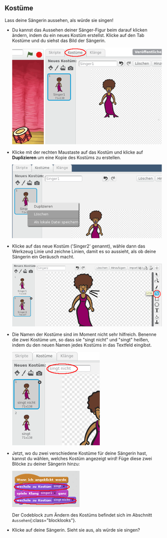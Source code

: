 ## Kostüme

Lass deine Sängerin aussehen, als würde sie singen!

+ Du kannst das Aussehen deiner Sänger-Figur beim darauf klicken ändern, indem du ein neues Kostüm erstellst. Klicke auf den Tab Kostüme und du siehst das Bild der Sängerin.
    
    ![Screenshot](images/band-singer-costume.png)

+ Klicke mit der rechten Maustaste auf das Kostüm und klicke auf **Duplizieren** um eine Kopie des Kostüms zu erstellen.
    
    ![Screenshot](images/band-singer-duplicate.png)

+ Klicke auf das neue Kostüm ('Singer2' genannt), wähle dann das Werkzeug Linie und zeichne Linien, damit es so aussieht, als ob deine Sängerin ein Geräusch macht.
    
    ![Screenshot](images/band-singer-click.png)

+ Die Namen der Kostüme sind im Moment nicht sehr hilfreich. Benenne die zwei Kostüme um, so dass sie "singt nicht" und "singt" heißen, indem du den neuen Namen jedes Kostüms in das Textfeld eingibst.
    
    ![Screenshot](images/band-singer-name.png)

+ Jetzt, wo du zwei verschiedene Kostüme für deine Sängerin hast, kannst du wählen, welches Kostüm angezeigt wird! Füge diese zwei Blöcke zu deiner Sängerin hinzu:
    
    ![Screenshot](images/band-looks.png)
    
    Der Codeblock zum Ändern des Kostüms befindet sich im Abschnitt `Aussehen`{:class="blocklooks"}.

+ Klicke auf deine Sängerin. Sieht sie aus, als würde sie singen?